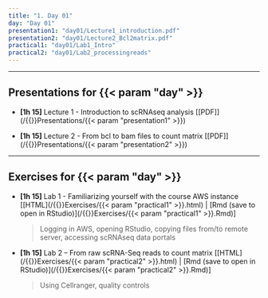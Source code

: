 ```yaml
---
title: "1. Day 01"
day: "Day 01"
presentation1: "day01/Lecture1_introduction.pdf"
presentation2: "day01/Lecture2_Bcl2matrix.pdf"
practical1: "day01/Lab1_Intro"
practical2: "day01/Lab2_processingreads"
---
```


---

## Presentations for {{< param "day" >}}

- **\[1h 15\]** Lecture 1 - Introduction to scRNAseq analysis 
[[PDF]](/{{<myPackageUrl>}}Presentations/{{< param "presentation1" >}})

- **\[1h 15\]** Lecture 2 - From bcl to bam files to count matrix 
[[PDF]](/{{<myPackageUrl>}}Presentations/{{< param "presentation2" >}})

---

## Exercises for {{< param "day" >}}

-  **\[1h 15\]** Lab 1 - Familiarizing yourself with the course AWS instance
    [[HTML](/{{<myPackageUrl>}}Exercises/{{< param "practical1" >}}.html) | [Rmd (save to open in RStudio)](/{{<myPackageUrl>}}Exercises/{{< param "practical1" >}}.Rmd)]

    > Logging in AWS, opening RStudio, copying files from/to remote server, accessing scRNAseq data portals

-  **\[1h 15\]** Lab 2 – From raw scRNA-Seq reads to count matrix
    [[HTML](/{{<myPackageUrl>}}Exercises/{{< param "practical2" >}}.html) | [Rmd (save to open in RStudio)](/{{<myPackageUrl>}}Exercises/{{< param "practical2" >}}.Rmd)]

    > Using Cellranger, quality controls
